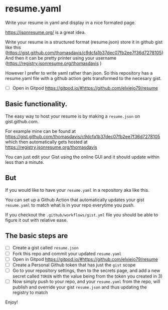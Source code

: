 # resume.yaml
Write your resume in yaml and display in a nice formated page.

https://jsonresume.org/ is a great idea. 

Write your resume in a structured format (resume.json) 
store it in github gist like this (https://gist.github.com/thomasdavis/c9dcfa1b37dec07fb2ee7f36d7278105)
And then it can be pretty printer using your username (https://registry.jsonresume.org/thomasdavis )

However I prefer to write yaml rather than json.
So this repository has a resume.yaml file with a github action gets transformed to the necesary gist.

- [ ] Open in Gitpod https://gitpod.io/#https://github.com/elviejo79/resume

## Basic functionality.
The easy way to host your resume is by making a `resume.json` on gist.github.com. 

For example mine can be found at https://gist.github.com/thomasdavis/c9dcfa1b37dec07fb2ee7f36d7278105 which then automatically gets hosted at https://registry.jsonresume.org/thomasdavis 

You can just edit your Gist using the online GUI and it should update within less than a minute. 

## But

If you would like to have your `resume.yaml` in a repository aka like this. 

You can set up a Github Action that automatically updates your gist `resume.yaml` to match what is in your repo everytime you push. 

If you checkout the `.github/workflows/gist.yml` file you should be able to figure it out with relative ease.  

## The basic steps are 

- [ ] Create a gist called `resume.json`
- [ ] Fork this repo and commit your updated `resume.yaml`
- [ ] Open in Gitpod https://gitpod.io/#https://github.com/elviejo79/resume
- [ ] Create a Personal Github token that has just the `gist` scope 
- [ ] Go to your repository settings, then to the secrets page, and add a new secret called `TOKEN` with the value being from the token you created in 3) 
- [ ] Now simply push to your repo, and your `resume.yaml` from the repo, will publish and override your gist `resume.json` and thus updating the registry to match

Enjoy!
